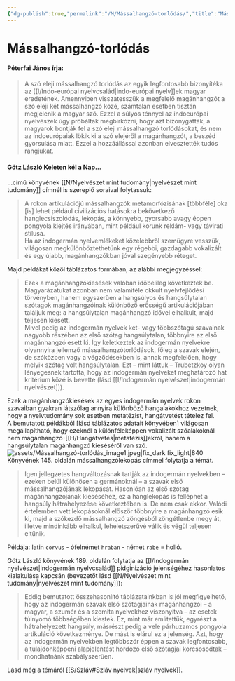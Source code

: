 ```yaml
---
{"dg-publish":true,"permalink":"/M/Mássalhangzó-torlódás/","title":"Mássalhangzó-torlódás","created":"2024-05-10T03:45","updated":"2025-09-24T13:55"}
---
```



# Mássalhangzó-torlódás

#### Péterfai János írja:

> A szó eleji mássalhangzó torlódás az egyik legfontosabb bizonyítéka az [[I/Indo-európai nyelvcsalád\|indo-európai nyelv]]ek magyar eredetének. Amennyiben visszatesszük a megfelelő magánhangzót a szó eleji két mássalhangzó közé, számtalan esetben tisztán megjelenik a magyar szó. Ezzel a súlyos ténnyel az indoeurópai nyelvészek úgy próbáltak megbirkózni, hogy azt bizonygatták, a magyarok bontják fel a szó eleji mássalhangzó torlódásokat, és nem az indoeurópaiak lökik ki a szó elejéről a magánhangzót, a beszéd gyorsulása miatt. Ezzel a hozzáállással azonban elvesztették tudós rangjukat.  

#### Götz László Keleten kél a Nap...

...című könyvének [[N/Nyelvészet mint tudomány\|nyelvészet mint tudomány]] címnél is szereplő soraival folytassuk:
> A rokon artikulációjú mássalhangzók metamorfózisának \[többféle\] oka \[is\] lehet például civilizációs hatásokra bekövetkező hanglecsiszolódás, lekopás, a könnyebb, gyorsabb avagy éppen pongyola kiejtés irányában, mint például korunk reklám- vagy távirati stílusa.  
> Ha az indogermán nyelvemlékeket közelebbről szemügyre vesszük, világosan megkülönböztethetünk egy régebbi, gazdagabb vokalizált és egy újabb, magánhangzókban jóval szegényebb réteget.  

Majd példákat közöl táblázatos formában, az alábbi megjegyzéssel:  
> Ezek a magánhangzókiesések valóban időbelileg következtek be. Magyarázatukat azonban nem valamiféle okkult nyelvfejlődési törvényben, hanem egyszerűen a hangsúlyos és hangsúlytalan szótagok magánhangzóinak különböző erősségű artikulációjában találjuk meg: a hangsúlytalan magánhangzó idővel elhalkult, majd teljesen kiesett.  
> Mivel pedig az indogermán nyelvek két- vagy többszótagú szavainak nagyobb részében az első szótag hangsúlytalan, többnyire az első magánhangzó esett ki. Így keletkeztek az indogermán nyelvekre olyannyira jellemző mássalhangzótorlódások, főleg a szavak elején, de szóközben vagy a végződésekben is, annak megfelelően, hogy melyik szótag volt hangsúlytalan. Ezt – mint láttuk – Trubetzkoy olyan lényegesnek tartotta, hogy az indogermán nyelveket meghatározó hat kritérium közé is bevette (lásd [[I/Indogermán nyelvészet\|indogermán nyelvészet]]).  

Ezek a magánhangzókiesések az egyes indogermán nyelvek rokon szavaiban gyakran látszólag annyira különböző hangalakokhoz vezetnek, hogy a nyelvtudomány sok esetben metatézist, hangátvetést tételez fel.  
A bemutatott példákból \[lásd táblázatos adatait könyvében\] világosan megállapítható, hogy ezeknél a különféleképpen vokalizált szóalakoknál nem magánhangzó-[[H/Hangátvetés\|metatézis]]ekról, hanem a hangsúlytalan magánhangzó kieséséről van szó.  
![assets/Mássalhangzó-torlódás_image1.jpeg|fix_dark fix_light|840](/img/user/M/assets/M%C3%A1ssalhangz%C3%B3-torl%C3%B3d%C3%A1s_image1.jpeg)  
Könyvének 145. oldalán mássalhangzólekopás címmel folytatja a témát.  
> Igen jellegzetes hangváltozásnak tartják az indogermán nyelvekben – ezeken belül különösen a germánoknál – a szavak első mássalhangzójának lekopását. Hasonlóan az első szótag magánhangzójának kieséséhez, ez a hanglekopás is felléphet a hangsúly hátrahelyezése következtében is. De nem csak ekkor. Valódi értelemben vett lekopásoknál először többnyire a magánhangzó esik ki, majd a szókezdő mássalhangzó zöngésból zöngétlenbe megy át, illetve mindinkább elhalkul, leheletszerűvé válik és végül teljesen eltűnik.  

Példája: latin `corvus` - ófelnémet `hraban` - német `rabe` = holló.  

Götz László könyvének 189. oldalán folytatja az [[I/Indogermán nyelvészet\|indogermán nyelvcsalád]] pidginizáció jelenségéhez hasonlatos kialakulása kapcsán (bevezetőt lásd [[N/Nyelvészet mint tudomány\|nyelvészet mint tudomány]]):
> Eddig bemutatott összehasonlító táblázatainkban is jól megfigyelhető, hogy az indogermán szavak első szótagjainak magánhangzói – a magyar, a szumér és a szemita nyelvekhez viszonyítva – az esetek túlnyomó többségében kiestek. Ez, mint már említettük, egyrészt a hátrahelyezett hangsúly, másrészt pedig a vele párhuzamos pongyola artikuláció következménye. De mást is elárul ez a jelenség. Azt, hogy az indogermán nyelvekben legtöbbször éppen a szavak legfontosabb, a tulajdonképpeni alapjelentést hordozó első szótagjai korcsosodtak – mondhatnánk szabályszerűen.  

Lásd még a témáról [[S/Szláv#Szláv nyelvek\|szláv nyelvek]].  